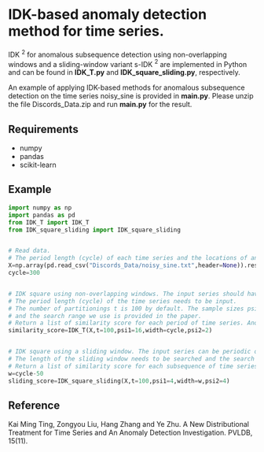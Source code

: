 
# IDK-based anomaly detection method for time series.


IDK $^2$ for anomalous subsequence detection using non-overlapping windows and a sliding-window variant
s-IDK $^2$ are implemented in Python and can be found in **IDK_T.py** and **IDK_square_sliding.py**, respectively. 

An example of applying IDK-based methods for anomalous subsequence detection on the time series noisy_sine is provided in **main.py**. Please unzip the file Discords_Data.zip and run **main.py** for the result.

## Requirements
- numpy
- pandas
- scikit-learn

## Example

```python
import numpy as np
import pandas as pd
from IDK_T import IDK_T
from IDK_square_sliding import IDK_square_sliding


# Read data. 
# The period length (cycle) of each time series and the locations of anomalous period subsequences are given in the appendix of the paper.
X=np.array(pd.read_csv("Discords_Data/noisy_sine.txt",header=None)).reshape(-1,1)
cycle=300


# IDK square using non-overlapping windows. The input series should have single or multiple periodicity.
# The period length (cycle) of the time series needs to be input. 
# The number of partitionings t is 100 by default. The sample sizes psi1 and psi2 for two levels of IK mappings need to be searched
# and the search range we use is provided in the paper.
# Return a list of similarity score for each period of time series. Anomalous period subsequences are those having the lowest similaity scores.
similarity_score=IDK_T(X,t=100,psi1=16,width=cycle,psi2=2)


# IDK square using a sliding window. The input series can be periodic or aperiodic time series showing recurring normal subsequences.
# The length of the sliding window needs to be searched and the search range we use is provided in the paper.
# Return a list of similarity score for each subsequence of time series extracted by the sliding window. Anomalous subsequences are those having the lowest similaity scores.
w=cycle-50
sliding_score=IDK_square_sliding(X,t=100,psi1=4,width=w,psi2=4)
```

## Reference
Kai Ming Ting, Zongyou Liu, Hang Zhang and Ye Zhu. A New Distributional Treatment for Time Series and An Anomaly Detection Investigation. PVLDB, 15(11).
